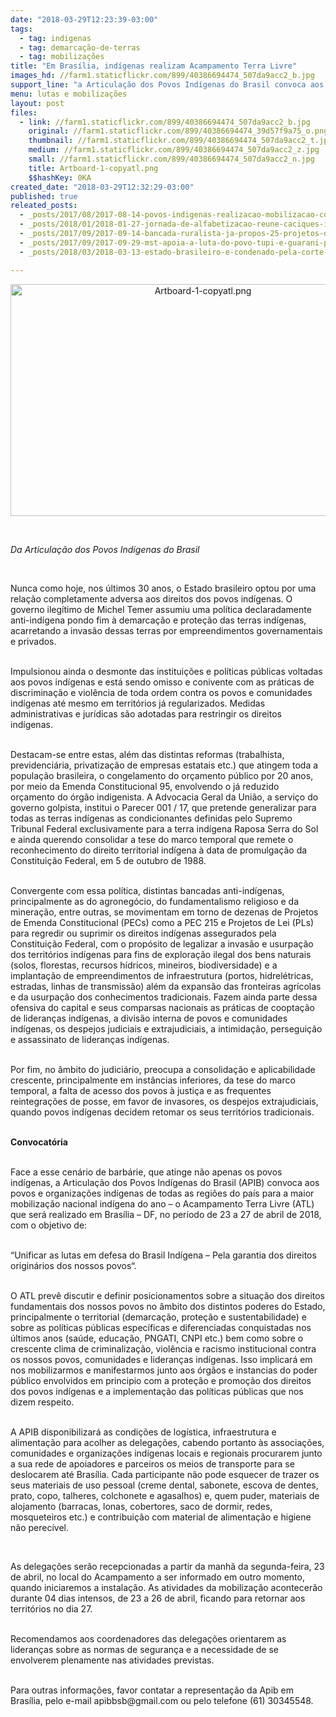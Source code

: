 ```yaml
---
date: "2018-03-29T12:23:39-03:00"
tags:
  - tag: indigenas
  - tag: demarcação-de-terras
  - tag: mobilizações
title: "Em Brasília, indígenas realizam Acampamento Terra Livre"
images_hd: //farm1.staticflickr.com/899/40386694474_507da9acc2_b.jpg
support_line: "a Articulação dos Povos Indígenas do Brasil convoca aos povos e organizações indígenas de todas as regiões do país para a maior mobilização nacional indígena do ano "
menu: lutas e mobilizações
layout: post
files:
  - link: //farm1.staticflickr.com/899/40386694474_507da9acc2_b.jpg
    original: //farm1.staticflickr.com/899/40386694474_39d57f9a75_o.png
    thumbnail: //farm1.staticflickr.com/899/40386694474_507da9acc2_t.jpg
    medium: //farm1.staticflickr.com/899/40386694474_507da9acc2_z.jpg
    small: //farm1.staticflickr.com/899/40386694474_507da9acc2_n.jpg
    title: Artboard-1-copyatl.png
    $$hashKey: 0KA
created_date: "2018-03-29T12:32:29-03:00"
published: true
releated_posts:
  - _posts/2017/08/2017-08-14-povos-indigenas-realizacao-mobilizacao-contra-o-marco-temporal.md
  - _posts/2018/01/2018-01-27-jornada-de-alfabetizacao-reune-caciques-indigenas-no-maranhao.md
  - _posts/2017/09/2017-09-14-bancada-ruralista-ja-propos-25-projetos-de-lei-que-ameacam-demarcacao-de-terras-indigenas-e-quilombolas.md
  - _posts/2017/09/2017-09-29-mst-apoia-a-luta-do-povo-tupi-e-guarani-pela-demarcacao-da-ti-ywyty-guacu-renascer-em-ubatuba-sp.md
  - _posts/2018/03/2018-03-13-estado-brasileiro-e-condenado-pela-corte-interamericana-por-violar-direitos-indigenas.md

---
```

<p style="text-align:center"><img alt="Artboard-1-copyatl.png" height="371" src="//farm1.staticflickr.com/899/40386694474_507da9acc2_b.jpg" width="600" /></p>

<p>&nbsp;</p>

<p><em>Da Articula&ccedil;&atilde;o dos Povos Ind&iacute;genas do Brasil</em></p>

<p>&nbsp;</p>

<p>Nunca como hoje, nos &uacute;ltimos 30 anos, o Estado brasileiro optou por uma rela&ccedil;&atilde;o completamente adversa aos direitos dos povos ind&iacute;genas. O governo ileg&iacute;timo de Michel Temer assumiu uma pol&iacute;tica declaradamente anti-ind&iacute;gena pondo fim &agrave; demarca&ccedil;&atilde;o e prote&ccedil;&atilde;o das terras ind&iacute;genas, acarretando a invas&atilde;o dessas terras por empreendimentos governamentais e privados.</p>

<p><br />
Impulsionou ainda o desmonte das institui&ccedil;&otilde;es e pol&iacute;ticas p&uacute;blicas voltadas aos povos ind&iacute;genas e est&aacute; sendo omisso e conivente com as pr&aacute;ticas de discrimina&ccedil;&atilde;o e viol&ecirc;ncia de toda ordem contra os povos e comunidades ind&iacute;genas at&eacute; mesmo em territ&oacute;rios j&aacute; regularizados. Medidas administrativas e jur&iacute;dicas s&atilde;o adotadas para restringir os direitos ind&iacute;genas.</p>

<p><br />
Destacam-se entre estas, al&eacute;m das distintas reformas (trabalhista, previdenci&aacute;ria, privatiza&ccedil;&atilde;o de empresas estatais etc.) que atingem toda a popula&ccedil;&atilde;o brasileira, o congelamento do or&ccedil;amento p&uacute;blico por 20 anos, por meio da Emenda Constitucional 95, envolvendo o j&aacute; reduzido or&ccedil;amento do &oacute;rg&atilde;o indigenista. A Advocacia Geral da Uni&atilde;o, a servi&ccedil;o do governo golpista, institui o Parecer 001 / 17, que pretende generalizar para todas as terras ind&iacute;genas as condicionantes definidas pelo Supremo Tribunal Federal exclusivamente para a terra ind&iacute;gena Raposa Serra do Sol e ainda querendo consolidar a tese do marco temporal que remete o reconhecimento do direito territorial ind&iacute;gena &agrave; data de promulga&ccedil;&atilde;o da Constitui&ccedil;&atilde;o Federal, em 5 de outubro de 1988.</p>

<p><br />
Convergente com essa pol&iacute;tica, distintas bancadas anti-ind&iacute;genas, principalmente as do agroneg&oacute;cio, do fundamentalismo religioso e da minera&ccedil;&atilde;o, entre outras, se movimentam em torno de dezenas de Projetos de Emenda Constitucional (PECs) como a PEC 215 e Projetos de Lei (PLs) para regredir ou suprimir os direitos ind&iacute;genas assegurados pela Constitui&ccedil;&atilde;o Federal, com o prop&oacute;sito de legalizar a invas&atilde;o e usurpa&ccedil;&atilde;o dos territ&oacute;rios ind&iacute;genas para fins de explora&ccedil;&atilde;o ilegal dos bens naturais (solos, florestas, recursos h&iacute;dricos, mineiros, biodiversidade) e a implanta&ccedil;&atilde;o de empreendimentos de infraestrutura (portos, hidrel&eacute;tricas, estradas, linhas de transmiss&atilde;o) al&eacute;m da expans&atilde;o das fronteiras agr&iacute;colas e da usurpa&ccedil;&atilde;o dos conhecimentos tradicionais. Fazem ainda parte dessa ofensiva do capital e seus comparsas nacionais as pr&aacute;ticas de coopta&ccedil;&atilde;o de lideran&ccedil;as ind&iacute;genas, a divis&atilde;o interna de povos e comunidades ind&iacute;genas, os despejos judiciais e extrajudiciais, a intimida&ccedil;&atilde;o, persegui&ccedil;&atilde;o e assassinato de lideran&ccedil;as ind&iacute;genas.</p>

<p><br />
Por fim, no &acirc;mbito do judici&aacute;rio, preocupa a consolida&ccedil;&atilde;o e aplicabilidade crescente, principalmente em inst&acirc;ncias inferiores, da tese do marco temporal, a falta de acesso dos povos &agrave; justi&ccedil;a e as frequentes reintegra&ccedil;&otilde;es de posse, em favor de invasores, os despejos extrajudiciais, quando povos ind&iacute;genas decidem retomar os seus territ&oacute;rios tradicionais.&nbsp;&nbsp;</p>

<p><br />
<strong>Convocat&oacute;ria</strong></p>

<p><br />
Face a esse cen&aacute;rio de barb&aacute;rie, que atinge n&atilde;o apenas os povos ind&iacute;genas, a Articula&ccedil;&atilde;o dos Povos Ind&iacute;genas do Brasil (APIB) convoca aos povos e organiza&ccedil;&otilde;es ind&iacute;genas de todas as regi&otilde;es do pa&iacute;s para a maior mobiliza&ccedil;&atilde;o nacional ind&iacute;gena do ano &ndash; o Acampamento Terra Livre (ATL) que ser&aacute; realizado em Bras&iacute;lia &ndash; DF, no per&iacute;odo de 23 a 27 de abril de 2018, com o objetivo de:</p>

<p><br />
&ldquo;Unificar as lutas em defesa do Brasil Ind&iacute;gena &ndash; Pela garantia dos direitos origin&aacute;rios dos nossos povos&ldquo;.</p>

<p><br />
O ATL prev&ecirc; discutir e definir posicionamentos sobre a situa&ccedil;&atilde;o dos direitos fundamentais dos nossos povos no &acirc;mbito dos distintos poderes do Estado, principalmente o territorial (demarca&ccedil;&atilde;o, prote&ccedil;&atilde;o e sustentabilidade) e sobre as pol&iacute;ticas p&uacute;blicas espec&iacute;ficas e diferenciadas conquistadas nos &uacute;ltimos anos (sa&uacute;de, educa&ccedil;&atilde;o, PNGATI, CNPI etc.) bem como sobre o crescente clima de criminaliza&ccedil;&atilde;o, viol&ecirc;ncia e racismo institucional contra os nossos povos, comunidades e lideran&ccedil;as ind&iacute;genas. Isso implicar&aacute; em nos mobilizarmos e manifestarmos junto aos &oacute;rg&atilde;os e instancias do poder p&uacute;blico envolvidos em principio com a prote&ccedil;&atilde;o e promo&ccedil;&atilde;o dos direitos dos povos ind&iacute;genas e a implementa&ccedil;&atilde;o das pol&iacute;ticas p&uacute;blicas que nos dizem respeito.</p>

<p><br />
A APIB disponibilizar&aacute; as condi&ccedil;&otilde;es de log&iacute;stica, infraestrutura e alimenta&ccedil;&atilde;o para acolher as delega&ccedil;&otilde;es, cabendo portanto &agrave;s associa&ccedil;&otilde;es, comunidades e organiza&ccedil;&otilde;es ind&iacute;genas locais e regionais procurarem junto a sua rede de apoiadores e parceiros os meios de transporte para se deslocarem at&eacute; Bras&iacute;lia. Cada participante n&atilde;o pode esquecer de trazer os seus materiais de uso pessoal (creme dental, sabonete, escova de dentes, prato, copo, talheres, colchonete e agasalhos) e, quem puder, materiais de alojamento (barracas, lonas, cobertores, saco de dormir, redes, mosqueteiros etc.) e contribui&ccedil;&atilde;o com material de alimenta&ccedil;&atilde;o e higiene n&atilde;o perec&iacute;vel.</p>

<p>&nbsp;</p>

<p>As delega&ccedil;&otilde;es ser&atilde;o recepcionadas a partir da manh&atilde; da segunda-feira, 23 de abril, no local do Acampamento a ser informado em outro momento, quando iniciaremos a instala&ccedil;&atilde;o. As atividades da mobiliza&ccedil;&atilde;o acontecer&atilde;o durante 04 dias intensos, de 23 a 26 de abril, ficando para retornar aos territ&oacute;rios no dia 27.</p>

<p><br />
Recomendamos aos coordenadores das delega&ccedil;&otilde;es orientarem as lideran&ccedil;as sobre as normas de seguran&ccedil;a e a necessidade de se envolverem plenamente nas atividades previstas.</p>

<p><br />
Para outras informa&ccedil;&otilde;es, favor contatar a representa&ccedil;&atilde;o da Apib em Bras&iacute;lia, pelo e-mail apibbsb@gmail.com ou pelo telefone (61) 30345548.</p>
